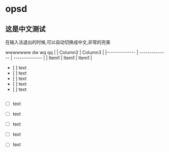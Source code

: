 # opsd

## 这是中文测试

在输入法退出的时候,可以自动切换成中文,非常的完美

wwwwwww
dw
wq
qq
|   | Column2   | Column3   |
|-------------- | -------------- | -------------- |
| Item1    | Item1     | Item1     |

*   \[ ] text
*   \[ ] text
*   \[ ] text
*   \[ ] text
*   \[ ] text

```lua


```
- [ ] text
- [ ] text
- [ ] text
- [ ] text
- [ ] text


